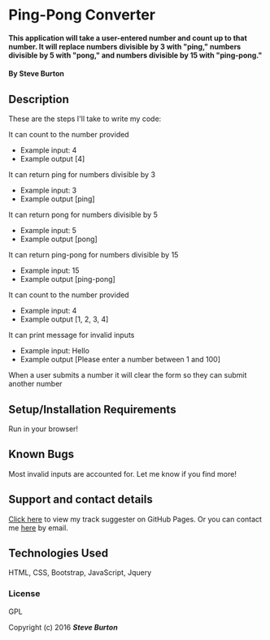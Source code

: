 # Ping-Pong Converter

#### This application will take a user-entered number and count up to that number. It will replace numbers divisible by 3 with "ping," numbers divisible by 5 with "pong," and numbers divisible by 15 with "ping-pong."

#### By **Steve Burton**

## Description
These are the steps I'll take to write my code:

It can count to the number provided

* Example input: 4
* Example output [4]

It can return ping for numbers divisible by 3

* Example input: 3
* Example output [ping]

It can return pong for numbers divisible by 5

* Example input: 5
* Example output [pong]

It can return ping-pong for numbers divisible by 15

* Example input: 15
* Example output [ping-pong]

It can count to the number provided

* Example input: 4
* Example output [1, 2, 3, 4]

It can print message for invalid inputs

* Example input: Hello
* Example output [Please enter a number between 1 and 100]

When a user submits a number it will clear the form so they can submit another number

## Setup/Installation Requirements

Run in your browser!

## Known Bugs

Most invalid inputs are accounted for. Let me know if you find more!

## Support and contact details

[Click here](http://steve-burton.github.io/ping-pong/) to view my track suggester on GitHub Pages.
Or you can contact me [here](mailto:stevevburton@gmail.com) by email.

## Technologies Used

HTML, CSS, Bootstrap, JavaScript, Jquery

### License

GPL

Copyright (c) 2016 **_Steve Burton_**
